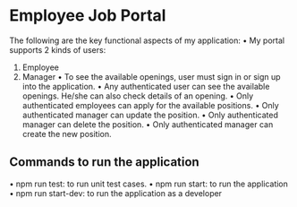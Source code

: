 # Employee Job Portal
The following are the key functional aspects of my application:
• My portal supports 2 kinds of users:
1) Employee
2) Manager
• To see the available openings, user must sign in or sign up into the application.
• Any authenticated user can see the available openings. He/she can also check details of an opening.
• Only authenticated employees can apply for the available positions.
• Only authenticated manager can update the position.
• Only authenticated manager can delete the position.
• Only authenticated manager can create the new position.

## Commands to run the application
• npm run test: to run unit test cases.
• npm run start: to run the application
• npm run start-dev: to run the application as a developer
